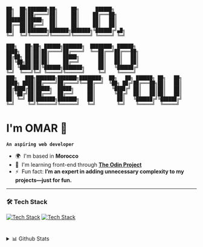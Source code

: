 ```
██╗  ██╗███████╗██╗     ██╗      ██████╗
██║  ██║██╔════╝██║     ██║     ██╔═══██╗
███████║█████╗  ██║     ██║     ██║   ██║
██╔══██║██╔══╝  ██║     ██║     ██║   ██║
██║  ██║███████╗███████╗███████╗╚██████╔╝▄█╗
╚═╝  ╚═╝╚══════╝╚══════╝╚══════╝ ╚═════╝ ╚═╝

███╗   ██╗██╗ ██████╗███████╗  ████████╗ ██████╗
████╗  ██║██║██╔════╝██╔════╝  ╚══██╔══╝██╔═══██╗
██╔██╗ ██║██║██║     █████╗       ██║   ██║   ██║
██║╚██╗██║██║██║     ██╔══╝       ██║   ██║   ██║
██║ ╚████║██║╚██████╗███████╗     ██║   ╚██████╔╝
╚═╝  ╚═══╝╚═╝ ╚═════╝╚══════╝     ╚═╝    ╚═════╝
███╗   ███╗███████╗███████╗████████╗  ██╗   ██╗ ██████╗ ██╗   ██╗
████╗ ████║██╔════╝██╔════╝╚══██╔══╝  ╚██╗ ██╔╝██╔═══██╗██║   ██║
██╔████╔██║█████╗  █████╗     ██║      ╚████╔╝ ██║   ██║██║   ██║
██║╚██╔╝██║██╔══╝  ██╔══╝     ██║       ╚██╔╝  ██║   ██║██║   ██║
██║ ╚═╝ ██║███████╗███████╗   ██║        ██║   ╚██████╔╝╚██████╔╝
╚═╝     ╚═╝╚══════╝╚══════╝   ╚═╝        ╚═╝    ╚═════╝  ╚═════╝
```
# I'm OMAR 👋

**`An aspiring web developer`**

- 🌍  I'm based in **Morocco**
- 🧠  I'm learning front-end through **[The Odin Project](https://www.theodinproject.com)**
- ⚡  Fun fact: **I’m an expert in adding unnecessary complexity to my projects—just for fun.**

---

### 🛠️ Tech Stack

[![Tech Stack](https://skillicons.dev/icons?i=html,css,javascript,tailwind,linux,git,github,vscode&perline=4&theme=dark)](https://github.com/OneSrX?tab=repositories#gh-dark-mode-only)
[![Tech Stack](https://skillicons.dev/icons?i=html,css,javascript,tailwind,linux,git,github,vscode&perline=4&theme=light)](https://github.com/OneSrX?tab=repositories#gh-light-mode-only)

#

<details>
  <summary>📊 Github Stats</summary>
  
  [<img align="center" alt="OneSrX's Github Stats" src="https://github-readme-stats-onesrx.vercel.app/api?username=onesrx&theme=catppuccin_mocha&custom_title=OMAR%27s%20GitHub%20Stats&hide_border=true&show_icons=true&count_private=true" />](https://github.com/OneSrX?tab=repositories#gh-dark-mode-only)
  
  [<img align="center" alt="OneSrX's GitHub Streak" src="https://github-readme-streak-stats-onesrx.vercel.app/?user=OneSrX&theme=catppuccin-mocha&mode=weekly&hide_longest_streak=true&hide_border=true" />](https://github.com/OneSrX?tab=repositories#gh-dark-mode-only)
 
  [<img align="center" alt="OneSrX's Github Stats" src="https://github-readme-stats-onesrx.vercel.app/api?username=onesrx&theme=catppuccin_latte&custom_title=OMAR%27s%20GitHub%20Stats&hide_border=false&show_icons=true&count_private=true" />](https://github.com/OneSrX?tab=repositories#gh-light-mode-only)
  
  [<img align="center" alt="OneSrX's GitHub Streak" src="https://github-readme-streak-stats-onesrx.vercel.app/?user=OneSrX&theme=catppuccin-latte&mode=weekly&hide_longest_streak=true&hide_border=false" />](https://github.com/OneSrX?tab=repositories#gh-light-mode-only)

</details>

